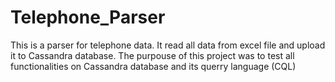 # Telephone_Parser
This is a parser for telephone data. It read all data from excel file and upload it to Cassandra database.
The purpouse of this project was to test all functionalities on Cassandra database and its querry language (CQL)
